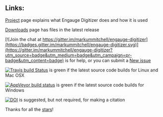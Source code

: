 Links:
------

[Project](http://markummitchell.github.io/engauge-digitizer) page explains what Engauge Digitizer does and how it is used

[Downloads](https://github.com/markummitchell/engauge-digitizer/releases/latest) page has files in the latest release

[![Join the chat at https://gitter.im/markummitchell/engauge-digitizer](https://badges.gitter.im/markummitchell/engauge-digitizer.svg)](https://gitter.im/markummitchell/engauge-digitizer?utm_source=badge&utm_medium=badge&utm_campaign=pr-badge&utm_content=badge) is for help, or you can submit a [New issue](https://github.com/markummitchell/engauge-digitizer/issues)

[![Travis build Status](https://travis-ci.org/markummitchell/engauge-digitizer.svg?branch=master)](https://travis-ci.org/markummitchell/engauge-digitizer) is green if the latest source code builds for Linux and Mac OSX 

[![AppVeyor build status](https://ci.appveyor.com/api/projects/status/1o7p8iu8qxq0p7ri/branch/master?svg=true)](https://ci.appveyor.com/project/markummitchell/engauge-digitizer/branch/master) is green if the latest source code builds for Windows

[![DOI](https://zenodo.org/badge/26443394.svg)](https://zenodo.org/badge/latestdoi/26443394) is suggested, but not required, for making a citation

Thanks for all the [stars](https://github.com/markummitchell/engauge-digitizer/stargazers)!